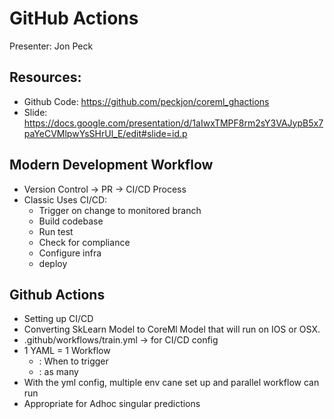 # GitHub Actions
Presenter: Jon Peck

## Resources:
- Github Code: https://github.com/peckjon/coreml_ghactions
- Slide: https://docs.google.com/presentation/d/1aIwxTMPF8rm2sY3VAJypB5x7paYeCVMlpwYsSHrUl_E/edit#slide=id.p

## Modern Development Workflow
- Version Control -> PR -> CI/CD Process
- Classic Uses CI/CD:
	- Trigger on change to monitored branch
	- Build codebase
	- Run test
	- Check for compliance
	- Configure infra
	- deploy
## Github Actions
- Setting up CI/CD 
- Converting SkLearn Model to CoreMl Model that will run on IOS or OSX.
- .github/workflows/train.yml -> for CI/CD config
- 1 YAML = 1 Workflow
	- <on>: When to trigger
	- <push>: as many 
- With the yml config, multiple env cane set up and parallel workflow can run
- Appropriate for Adhoc singular predictions

